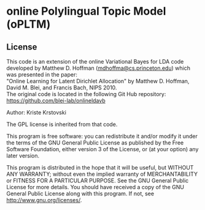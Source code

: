 # online Polylingual Topic Model (oPLTM)


## License

This code is an extension of the online Variational Bayes for LDA code developed by Matthew D. Hoffman (mdhoffma@cs.princeton.edu) which was presented in the paper:  
"Online Learning for Latent Dirichlet Allocation" by Matthew D. Hoffman, David M. Blei, and Francis Bach, NIPS 2010.  
The original code is located in the following Git Hub repository:  
https://github.com/blei-lab/onlineldavb

Author: Kriste Krstovski  
  
  
The GPL license is inherited from that code.  

This program is free software: you can redistribute it and/or modify it under the terms of the GNU General Public License as published by the Free Software Foundation, either version 3 of the License, or (at your option) any later version.

This program is distributed in the hope that it will be useful, but WITHOUT ANY WARRANTY; without even the implied warranty of MERCHANTABILITY or FITNESS FOR A PARTICULAR PURPOSE.  See the GNU General Public License for more details. You should have received a copy of the GNU General Public License along with this program.  If not, see <http://www.gnu.org/licenses/>.
